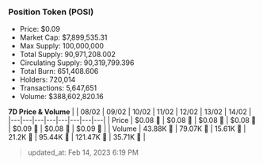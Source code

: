 
  ### Position Token (POSI)
  - Price: $0.09
  - Market Cap: $7,899,535.31
  - Max Supply: 100,000,000
  - Total Supply: 90,971,208.002
  - Circulating Supply: 90,319,799.396
  - Total Burn: 651,408.606
  - Holders: 720,014
  - Transactions: 5,647,651
  - Volume: $388,602,820.16

  **7D Price & Volume**
  | | 08&#x2F;02 | 09&#x2F;02 | 10&#x2F;02 | 11&#x2F;02 | 12&#x2F;02 | 13&#x2F;02 | 14&#x2F;02 |
  |---|---|---|---|---|---|---|---|
  | Price | $0.08 🚀 | $0.08 🔻 | $0.08 🚀 | $0.08 🚀 | $0.09 🚀 | $0.08 🔻 | $0.09 🚀 |
  | Volume | 43.88K 🔻 | 79.07K 🚀 | 15.61K 🔻 | 21.2K 🚀 | 95.44K 🚀 | 121.47K 🚀 | 35.71K 🔻 |

  > updated_at: Feb 14, 2023 6:19 PM
